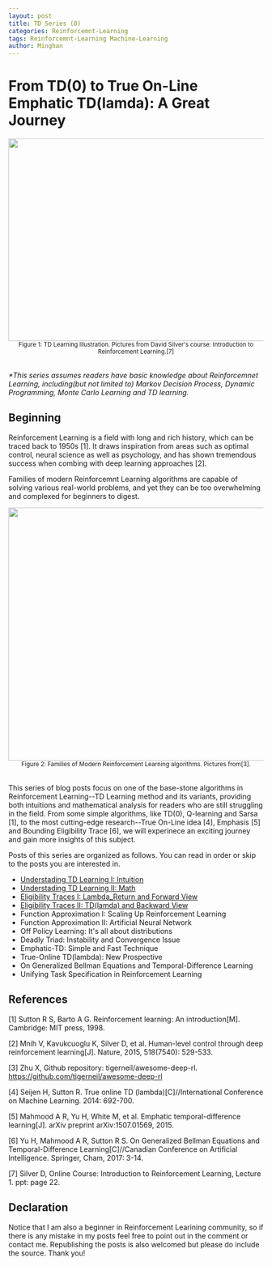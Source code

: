 ```yaml
---
layout: post
title: TD Series (0)
categories: Reinforcemnt-Learning
tags: Reinforcemnt-Learning Machine-Learning
author: Minghan
---
```


# From TD(0) to True On-Line Emphatic TD(lamda): A Great Journey

<img src="{{ site.baseurl }}/img/2017-07-26-TD-starter/header.png" width="1500" height="400" />

<center><small> Figure 1: TD Learning Illustration. Pictures from David Silver's course: Introduction to Reinforcement Learning.[7]</small></center>
<br />

*\*This series assumes readers have basic knowledge about Reinforcemnet Learning, including(but not limited to) Markov Decision Process, Dynamic Programming, Monte Carlo Learning and TD learning.*

## Beginning
Reinforcement Learning is a field with long and rich history, which can be traced back to 1950s [1]. It draws inspiration from areas such as optimal control, neural science as well as psychology, and has shown tremendous success when combing with deep learning approaches [2].

Families of modern Reinforcemnt Learning algorithms are capable of solving various real-world problems, and yet they can be too overwhelming and complexed for beginners to digest.

<img src="{{ site.baseurl }}/img/2017-07-26-TD-starter/drl-landscape.jpeg" width="4000" height="500" />

<center><small> Figure 2: Families of Modern Reinforcement Learning algorithms. Pictures from[3].</small></center>
<br />

This series of blog posts focus on one of the base-stone algorithms in Reinforcement Learning--TD Learning method and its variants, providing both intuitions and mathematical analysis for readers who are still struggling in the field. From some simple algorithms, like TD(0), Q-learning and Sarsa [1], to the most cutting-edge research--True On-Line idea [4], Emphasis [5] and Bounding Eligibility Trace [6], we will experinece an exciting journey and gain more insights of this subject.

Posts of this series are organized as follows. You can read in order or skip to the posts you are interested in.

- [Understading TD Learning I: Intuition](https://alexbanana19.github.io/2017/07/27/TD-learning.html)
- [Understading TD Learning II: Math](https://alexbanana19.github.io/2017/07/27/TD-learning.html)
- [Eligibility Traces I: Lambda_Return and Forward View](https://alexbanana19.github.io/2017/07/29/eligibility-trace-1.html)
- [Eligibility Traces II: TD(lamda) and Backward View](https://alexbanana19.github.io/2017/07/29/eligibility-trace-2.html)
- Function Approximation I: Scaling Up Reinforcement Learning
- Function Approximation II: Artificial Neural Network
- Off Policy Learning: It's all about distributions
- Deadly Triad: Instability and Convergence Issue
- Emphatic-TD: Simple and Fast Technique
- True-Online TD(lambda): New Prospective
- On Generalized Bellman Equations and Temporal-Difference Learning
- Unifying Task Specification in Reinforcement Learning


## References
[1] Sutton R S, Barto A G. Reinforcement learning: An introduction[M]. Cambridge: MIT press, 1998.

[2] Mnih V, Kavukcuoglu K, Silver D, et al. Human-level control through deep reinforcement learning[J]. Nature, 2015, 518(7540): 529-533.

[3] Zhu X, Github repository: tigerneil/awesome-deep-rl. https://github.com/tigerneil/awesome-deep-rl

[4] Seijen H, Sutton R. True online TD (lambda)[C]//International Conference on Machine Learning. 2014: 692-700.

[5] Mahmood A R, Yu H, White M, et al. Emphatic temporal-difference learning[J]. arXiv preprint arXiv:1507.01569, 2015.

[6] Yu H, Mahmood A R, Sutton R S. On Generalized Bellman Equations and Temporal-Difference Learning[C]//Canadian Conference on Artificial Intelligence. Springer, Cham, 2017: 3-14.

[7] Silver D, Online Course: Introduction to Reinforcement Learning, Lecture 1. ppt: page 22.

## Declaration
Notice that I am also a beginner in Reinforcement Learining community, so if there is any mistake in my posts feel free to point out in the comment or contact me. Republishing the posts is also welcomed but please do include the source. Thank you!
